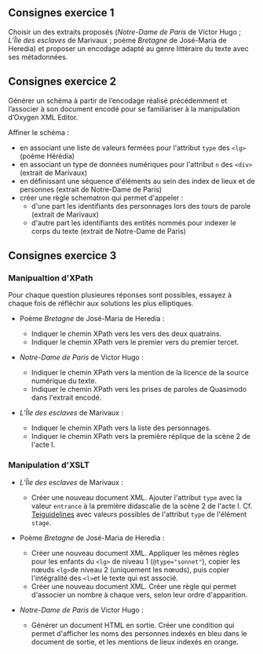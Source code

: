 ## Consignes exercice 1

Choisir un des extraits proposés (*Notre-Dame de Paris* de Victor Hugo ; *L’Île des esclaves* de Marivaux ; poème *Bretagne* de José-Maria de Heredia) et proposer un encodage adapté au genre littéraire du texte avec ses métadonnées. 


## Consignes exercice 2

Générer un schéma à partir de l’encodage réalisé précédemment et l’associer à son document encodé pour se familiariser à la manipulation d’Oxygen XML Editor.

Affiner le schéma : 
- en associant une liste de valeurs fermées pour l'attribut `type` des `<lg>` (poème Hérédia)
- en associant un type de données numériques pour l'attribut `n` des `<div>` (extrait de Marivaux)
- en définissant une séquence d'éléments au sein des index de lieux et de personnes (extrait de Notre-Dame de Paris)
- créer une règle schematron qui permet d'appeler :
    - d'une part les identifiants des personnages lors des tours de parole (extrait de Marivaux)
    - d'autre part les identifiants des entités nommés pour indexer le corps du texte (extrait de Notre-Dame de Paris)


## Consignes exercice 3

### Manipualtion d'XPath

Pour chaque question plusieures réponses sont possibles, essayez à chaque fois de réfléchir aux solutions les plus elliptiques. 

- Poème *Bretagne* de José-Maria de Heredia :
    - Indiquer le chemin XPath vers les vers des deux quatrains.
    - Indiquer le chemin XPath vers le premier vers du premier tercet.

- *Notre-Dame de Paris* de Victor Hugo :
    - Indiquer le chemin XPath vers la mention de la licence de la source numérique du texte.
    - Indiquer le chemin XPath vers les prises de paroles de Quasimodo dans l'extrait encodé.
    
- *L’Île des esclaves* de Marivaux :
    - Indiquer le chemin XPath vers la liste des personnages.
    - Indiquer le chemin XPath vers la première réplique de la scène 2 de l'acte I. 

### Manipulation d'XSLT

- *L’Île des esclaves* de Marivaux :
    - Créer une nouveau document XML. Ajouter l'attribut `type` avec la valeur `entrance` à la première didascalie de la scène 2 de l'acte I. Cf. [Teiguidelines](https://tei-c.org/release/doc/tei-p5-doc/fr/html/ref-stage.html) avec valeurs possibles de l'attribut `type` de l'élément `stage`.

- Poème *Bretagne* de José-Maria de Heredia :
    - Créer une nouveau document XML. Appliquer les mêmes règles pour les enfants du `<lg>` de niveau 1 (`@type="sonnet"`), copier les nœuds `<lg>`de niveau 2 (uniquement les nœuds), puis copier l'intégralité des `<l>`et le texte qui est associé.
    - Créer une nouveau document XML. Créer une règle qui permet d'associer un nombre à chaque vers, selon leur ordre d'apparition. 

- *Notre-Dame de Paris* de Victor Hugo :
    - Générer un document HTML en sortie. Créer une condition qui permet d'afficher les noms des personnes indexés en bleu dans le document de sortie, et les mentions de lieux indexés en orange. 



